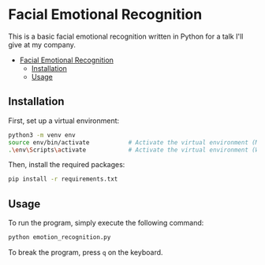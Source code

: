 # Facial Emotional Recognition

This is a basic facial emotional recognition written in Python for a talk I'll give at my company.

- [Facial Emotional Recognition](#facial-emotional-recognition)
  - [Installation](#installation)
  - [Usage](#usage)

## Installation

First, set up a virtual environment:

```bash
python3 -m venv env
source env/bin/activate           # Activate the virtual environment (Mac/Linux)
.\env\Scripts\activate            # Activate the virtual environment (Windows)
```

Then, install the required packages:

```bash
pip install -r requirements.txt
```

## Usage

To run the program, simply execute the following command:

```bash
python emotion_recognition.py
```

To break the program, press `q` on the keyboard.

